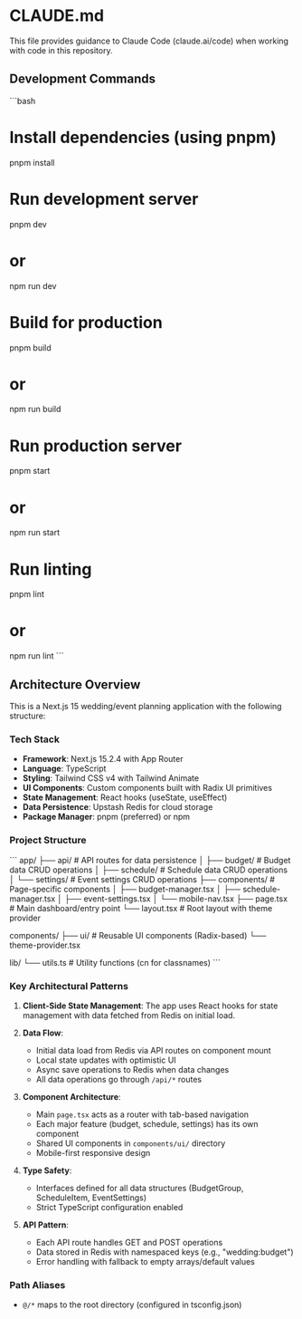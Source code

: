 # CLAUDE.md

This file provides guidance to Claude Code (claude.ai/code) when working with code in this repository.

## Development Commands

\`\`\`bash
# Install dependencies (using pnpm)
pnpm install

# Run development server
pnpm dev
# or
npm run dev

# Build for production
pnpm build
# or
npm run build

# Run production server
pnpm start
# or
npm run start

# Run linting
pnpm lint
# or
npm run lint
\`\`\`

## Architecture Overview

This is a Next.js 15 wedding/event planning application with the following structure:

### Tech Stack
- **Framework**: Next.js 15.2.4 with App Router
- **Language**: TypeScript
- **Styling**: Tailwind CSS v4 with Tailwind Animate
- **UI Components**: Custom components built with Radix UI primitives
- **State Management**: React hooks (useState, useEffect)
- **Data Persistence**: Upstash Redis for cloud storage
- **Package Manager**: pnpm (preferred) or npm

### Project Structure

\`\`\`
app/
├── api/              # API routes for data persistence
│   ├── budget/       # Budget data CRUD operations
│   ├── schedule/     # Schedule data CRUD operations
│   └── settings/     # Event settings CRUD operations
├── components/       # Page-specific components
│   ├── budget-manager.tsx
│   ├── schedule-manager.tsx
│   ├── event-settings.tsx
│   └── mobile-nav.tsx
├── page.tsx         # Main dashboard/entry point
└── layout.tsx       # Root layout with theme provider

components/
├── ui/              # Reusable UI components (Radix-based)
└── theme-provider.tsx

lib/
└── utils.ts         # Utility functions (cn for classnames)
\`\`\`

### Key Architectural Patterns

1. **Client-Side State Management**: The app uses React hooks for state management with data fetched from Redis on initial load.

2. **Data Flow**:
   - Initial data load from Redis via API routes on component mount
   - Local state updates with optimistic UI
   - Async save operations to Redis when data changes
   - All data operations go through `/api/*` routes

3. **Component Architecture**:
   - Main `page.tsx` acts as a router with tab-based navigation
   - Each major feature (budget, schedule, settings) has its own component
   - Shared UI components in `components/ui/` directory
   - Mobile-first responsive design

4. **Type Safety**:
   - Interfaces defined for all data structures (BudgetGroup, ScheduleItem, EventSettings)
   - Strict TypeScript configuration enabled

5. **API Pattern**:
   - Each API route handles GET and POST operations
   - Data stored in Redis with namespaced keys (e.g., "wedding:budget")
   - Error handling with fallback to empty arrays/default values

### Path Aliases
- `@/*` maps to the root directory (configured in tsconfig.json)
